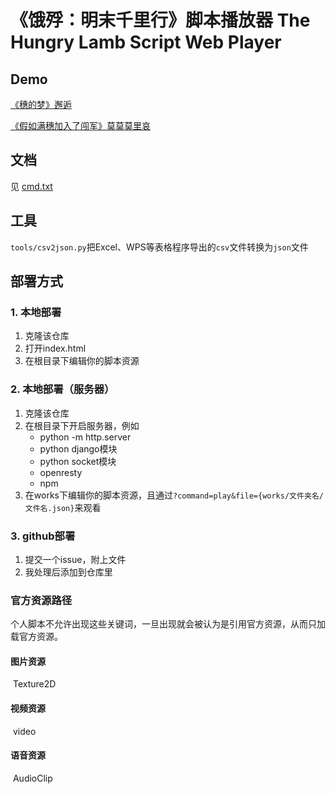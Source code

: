 # 《饿殍：明末千里行》脚本播放器 The Hungry Lamb Script Web Player

## Demo

[《穗的梦》邂逅 ](https://zzzzzzzskyward.github.io/TheHungryLambWebPlayer/?command=play&file=works/dream/%E7%A9%97%E7%9A%84%E6%A2%A6.json)

[《假如满穗加入了闯军》莫莫莫里哀 ](https://zzzzzzzskyward.github.io/TheHungryLambWebPlayer/?command=play&file=works/cj/cj.json)

## 文档

见 [cmd.txt](tools/cmd.txt)

## 工具

`tools/csv2json.py`把Excel、WPS等表格程序导出的`csv`文件转换为`json`文件

## 部署方式

### 1. 本地部署

1. 克隆该仓库
2. 打开index.html
3. 在根目录下编辑你的脚本资源

### 2. 本地部署（服务器）

1. 克隆该仓库
2. 在根目录下开启服务器，例如
   - python -m http.server
   - python django模块
   - python socket模块
   - openresty
   - npm
3. 在works下编辑你的脚本资源，且通过`?command=play&file={works/文件夹名/文件名.json}`来观看

### 3. github部署

1. 提交一个issue，附上文件
2. 我处理后添加到仓库里

### 官方资源路径

个人脚本不允许出现这些关键词，一旦出现就会被认为是引用官方资源，从而只加载官方资源。

#### 	图片资源

​	Texture2D

#### 	视频资源

​	video

#### 	语音资源

​	AudioClip